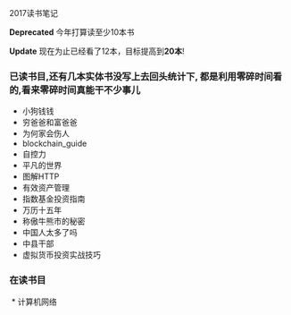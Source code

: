 
2017读书笔记

**Deprecated**
今年打算读至少10本书

**Update**
现在为止已经看了12本，目标提高到**20本**!

### 已读书目,还有几本实体书没写上去回头统计下, 都是利用零碎时间看的,看来零碎时间真能干不少事儿
 * 小狗钱钱
 * 穷爸爸和富爸爸
 * 为何家会伤人
 * blockchain_guide
 * 自控力
 * 平凡的世界
 * 图解HTTP
 * 有效资产管理
 * 指数基金投资指南
 * 万历十五年
 * 称傲牛熊市的秘密
 * 中国人太多了吗
 * 中县干部
 * 虚拟货币投资实战技巧


### 在读书目
 
  * 计算机网络
